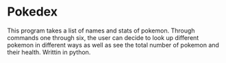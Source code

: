 # Pokedex
This program takes a list of names and stats of pokemon. Through commands one through six, the user can decide to look up different pokemon in different ways as well as see the total number of pokemon and their health. Writtin in python.
